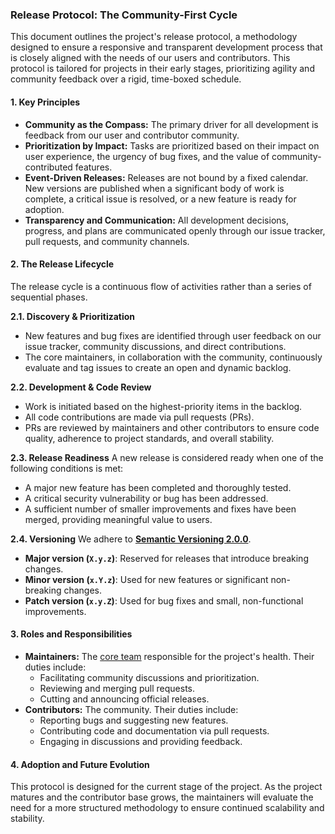 ### Release Protocol: The Community-First Cycle

This document outlines the project's release protocol, a methodology designed to ensure a responsive and transparent development process that is closely aligned with the needs of our users and contributors. This protocol is tailored for projects in their early stages, prioritizing agility and community feedback over a rigid, time-boxed schedule.

#### 1. Key Principles

* **Community as the Compass:** The primary driver for all development is feedback from our user and contributor community.
* **Prioritization by Impact:** Tasks are prioritized based on their impact on user experience, the urgency of bug fixes, and the value of community-contributed features.
* **Event-Driven Releases:** Releases are not bound by a fixed calendar. New versions are published when a significant body of work is complete, a critical issue is resolved, or a new feature is ready for adoption.
* **Transparency and Communication:** All development decisions, progress, and plans are communicated openly through our issue tracker, pull requests, and community channels.

#### 2. The Release Lifecycle

The release cycle is a continuous flow of activities rather than a series of sequential phases.

**2.1. Discovery & Prioritization**
* New features and bug fixes are identified through user feedback on our issue tracker, community discussions, and direct contributions.
* The core maintainers, in collaboration with the community, continuously evaluate and tag issues to create an open and dynamic backlog.

**2.2. Development & Code Review**
* Work is initiated based on the highest-priority items in the backlog.
* All code contributions are made via pull requests (PRs).
* PRs are reviewed by maintainers and other contributors to ensure code quality, adherence to project standards, and overall stability.

**2.3. Release Readiness**
A new release is considered ready when one of the following conditions is met:
* A major new feature has been completed and thoroughly tested.
* A critical security vulnerability or bug has been addressed.
* A sufficient number of smaller improvements and fixes have been merged, providing meaningful value to users.

**2.4. Versioning**
We adhere to [**Semantic Versioning 2.0.0**](https://semver.org/).
* **Major version (`X.y.z`)**: Reserved for releases that introduce breaking changes.
* **Minor version (`x.Y.z`)**: Used for new features or significant non-breaking changes.
* **Patch version (`x.y.Z`)**: Used for bug fixes and small, non-functional improvements.

#### 3. Roles and Responsibilities

* **Maintainers:** The [core team](https://github.com/krkn-chaos/krkn/blob/main/MAINTAINERS.md) responsible for the project's health. Their duties include:
    * Facilitating community discussions and prioritization.
    * Reviewing and merging pull requests.
    * Cutting and announcing official releases.
* **Contributors:** The community. Their duties include:
    * Reporting bugs and suggesting new features.
    * Contributing code and documentation via pull requests.
    * Engaging in discussions and providing feedback.

#### 4. Adoption and Future Evolution

This protocol is designed for the current stage of the project. As the project matures and the contributor base grows, the maintainers will evaluate the need for a more structured methodology to ensure continued scalability and stability.

